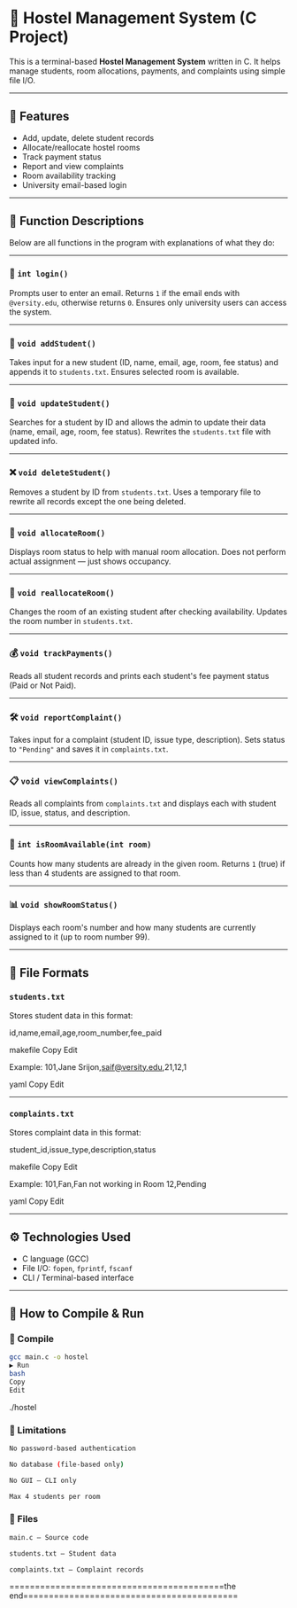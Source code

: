 # 🏨 Hostel Management System (C Project)

This is a terminal-based **Hostel Management System** written in C. It helps manage students, room allocations, payments, and complaints using simple file I/O.

---

## 📌 Features

- Add, update, delete student records
- Allocate/reallocate hostel rooms
- Track payment status
- Report and view complaints
- Room availability tracking
- University email-based login

---

## 🧠 Function Descriptions

Below are all functions in the program with explanations of what they do:

---

### 🔐 `int login()`

Prompts user to enter an email. Returns `1` if the email ends with `@versity.edu`, otherwise returns `0`. Ensures only university users can access the system.

---

### 👤 `void addStudent()`

Takes input for a new student (ID, name, email, age, room, fee status) and appends it to `students.txt`. Ensures selected room is available.

---

### 📝 `void updateStudent()`

Searches for a student by ID and allows the admin to update their data (name, email, age, room, fee status). Rewrites the `students.txt` file with updated info.

---

### ❌ `void deleteStudent()`

Removes a student by ID from `students.txt`. Uses a temporary file to rewrite all records except the one being deleted.

---

### 🚪 `void allocateRoom()`

Displays room status to help with manual room allocation. Does not perform actual assignment — just shows occupancy.

---

### 🔁 `void reallocateRoom()`

Changes the room of an existing student after checking availability. Updates the room number in `students.txt`.

---

### 💰 `void trackPayments()`

Reads all student records and prints each student's fee payment status (Paid or Not Paid).

---

### 🛠️ `void reportComplaint()`

Takes input for a complaint (student ID, issue type, description). Sets status to `"Pending"` and saves it in `complaints.txt`.

---

### 📋 `void viewComplaints()`

Reads all complaints from `complaints.txt` and displays each with student ID, issue, status, and description.

---

### 🚨 `int isRoomAvailable(int room)`

Counts how many students are already in the given room. Returns `1` (true) if less than 4 students are assigned to that room.

---

### 📊 `void showRoomStatus()`

Displays each room's number and how many students are currently assigned to it (up to room number 99).

---

## 🧾 File Formats

### `students.txt`

Stores student data in this format:

id,name,email,age,room_number,fee_paid

makefile
Copy
Edit

Example:
101,Jane Srijon,saif@versity.edu,21,12,1

yaml
Copy
Edit

---

### `complaints.txt`

Stores complaint data in this format:

student_id,issue_type,description,status

makefile
Copy
Edit

Example:
101,Fan,Fan not working in Room 12,Pending

yaml
Copy
Edit

---

## ⚙️ Technologies Used

- C language (GCC)
- File I/O: `fopen`, `fprintf`, `fscanf`
- CLI / Terminal-based interface

---

## 🧪 How to Compile & Run

### 🔧 Compile

```bash
gcc main.c -o hostel
▶️ Run
bash
Copy
Edit
```

./hostel
<h3>
🚫 Limitations
</h3>


```bash
No password-based authentication

No database (file-based only)

No GUI — CLI only

Max 4 students per room
```
<h3>
📁 Files
</h3>

```bash
main.c — Source code

students.txt — Student data

complaints.txt — Complaint records
```
  ==========================================the end==========================================




